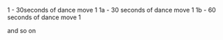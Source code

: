 1 - 30seconds of dance move 1
1a - 30 seconds of dance move 1
1b - 60 seconds of dance move 1

and so on
